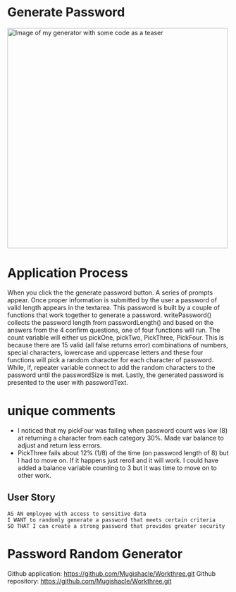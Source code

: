 # Generate Password

<img src="assets/images/password-challenge.png" alt="Image of my generator with some code as a teaser" width="500">

# Application Process
When you click the the generate password button. A series of prompts appear. Once proper information is submitted by the user a password of valid 
length appears in the textarea. This password is built by a couple of functions that work together to generate a password.
writePassword() collects the password length from passwordLength() and based on the answers from the 4 confirm questions, one of four functions will run. The count variable will either us pickOne, pickTwo, PickThree, PickFour. This is because there are 15 valid (all false returns error) combinations of numbers, special characters, lowercase and uppercase letters and these four functions will pick a random character for each character of password.
While, if, repeater variable connect to add the random characters to the password until the passwordSize is met.
Lastly, the generated password is presented to the user with passwordText.

# unique comments
* I noticed that my pickFour was failing when password count was low (8) at returning a character from each category 30%. Made var balance to adjust and return less errors.
* PickThree fails about 12% (1/8) of the time (on password length of 8) but I had to move on. If it happens just reroll and it will work. I could have added a balance variable counting to 3 but it was time to move on to other work.

## User Story
```
AS AN employee with access to sensitive data
I WANT to randomly generate a password that meets certain criteria
SO THAT I can create a strong password that provides greater security
```

# Password Random Generator 
Github application: https://github.com/Mugishacle/Workthree.git
Github repository: https://github.com/Mugishacle/Workthree.git